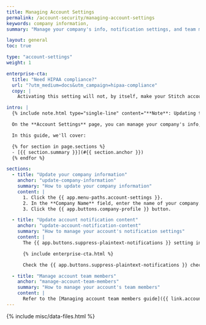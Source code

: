 ```yaml
---
title: Managing Account Settings
permalink: /account-security/managing-account-settings
keywords: company information, 
summary: "Manage your company's info, notification settings, and team members on the Account Settings page."

layout: general
toc: true

type: "account-settings"
weight: 1

enterprise-cta:
  title: "Need HIPAA compliance?"
  url: "?utm_medium=docs&utm_campaign=hipaa-compliance"
  copy: |
    Activating this setting will not, by itself, make your Stitch account HIPAA compliant. As part of an Enterprise plan, Stitch can ensure PHI is handled in compliance with HIPAA. [Contact Stitch Sales for more info]({{ site.sales | append: page.enterprise-cta.url }}).

intro: |
  {% include note.html type="single-line" content="**Note**: Updating the settings outlined in this guide will affect your entire Stitch account." %}

  On the **Account Settings** page, you can manage your company's info, notification settings, and team members.

  In this guide, we'll cover:

  {% for section in page.sections %}
  - [{{ section.summary }}](#{{ section.anchor }})
  {% endfor %}

sections:
  - title: "Update your company information"
    anchor: "update-company-information"
    summary: "How to update your company information"
    content: |
      1. Click the {{ app.menu-paths.account-settings }}.
      2. In the **Company Name** field, enter the name of your company.
      3. Click the {{ app.buttons.company-profile }} button.

  - title: "Update account notification content"
    anchor: "update-account-notification-content"
    summary: "How to manage your account's notification settings"
    content: |
      The {{ app.buttons.suppress-plaintext-notifications }} setting in the **Notifications** section will do just that - suppress plain-text messages in email notifications. This setting is used in compliance with HIPAA requirements to prevent sensitive data from being sent via notifications.

      {% include enterprise-cta.html %}

      Check the {{ app.buttons.suppress-plaintext-notifications }} checkbox and click the {{ app.buttons.notification-settings }} button to enable plain-text suppressions in notification emails.

  - title: "Manage account team members"
    anchor: "manage-account-team-members"
    summary: "How to manage your account's team members"
    content: |
      Refer to the [Managing account team members guide]({{ link.account.team-members | prepend: site.baseurl }}) for info on managing the users in your Stitch account.
---
```

{% include misc/data-files.html %}